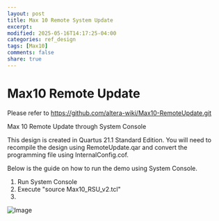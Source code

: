 ```yaml
---
layout: post
title: Max 10 Remote System Update
excerpt:
modified: 2025-05-16T14:17:25-04:00
categories: ref_design
tags: [Max10]
comments: false
share: true
---
```


# Max10 Remote Update

Please refer to 
https://github.com/altera-wiki/Max10-RemoteUpdate.git

 Max 10 Remote Update through System Console

This design is created in Quartus 21.1 Standard Edition. You will need to recompile the design using RemoteUpdate.qar and convert the programming file using InternalConfig.cof.

Below is the guide on how to run the demo using System Console.
1. Run System Console
2. Execute "source Max10_RSU_v2.tcl"
3. 
![Image](https://github.com/intel-fpga-ceg/Max10-RemoteUpdate/blob/main/image/console.jpg)
